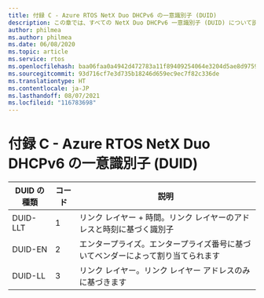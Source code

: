 ```yaml
---
title: 付録 C - Azure RTOS NetX Duo DHCPv6 の一意識別子 (DUID)
description: この章では、すべての NetX Duo DHCPv6 一意識別子 (DUID) について説明します
author: philmea
ms.author: philmea
ms.date: 06/08/2020
ms.topic: article
ms.service: rtos
ms.openlocfilehash: baa06faa0a4942d472783a11f89409254064e3204d5ae8d9759977cf3b14ef53
ms.sourcegitcommit: 93d716cf7e3d735b18246d659ec9ec7f82c336de
ms.translationtype: HT
ms.contentlocale: ja-JP
ms.lasthandoff: 08/07/2021
ms.locfileid: "116783698"
---
```

# <a name="appendix-c---azure-rtos-netx-duo-dhcpv6-unique-identifiers-duids"></a>付録 C - Azure RTOS NetX Duo DHCPv6 の一意識別子 (DUID)

| DUID の種類              | コード            | 説明 |
| ------------------- | ------------------- | --------------- |
| DUID-LLT | 1 | リンク レイヤー + 時間。リンク レイヤーのアドレスと時刻に基づく識別子 |
| DUID-EN | 2 | エンタープライズ。エンタープライズ番号に基づいてベンダーによって割り当てられます |
| DUID-LL | 3 | リンク レイヤー。リンク レイヤー アドレスのみに基づきます| 